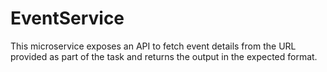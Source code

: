 # EventService
This microservice exposes an API to fetch event details from the URL provided as part of the task and returns the output in the expected format.

